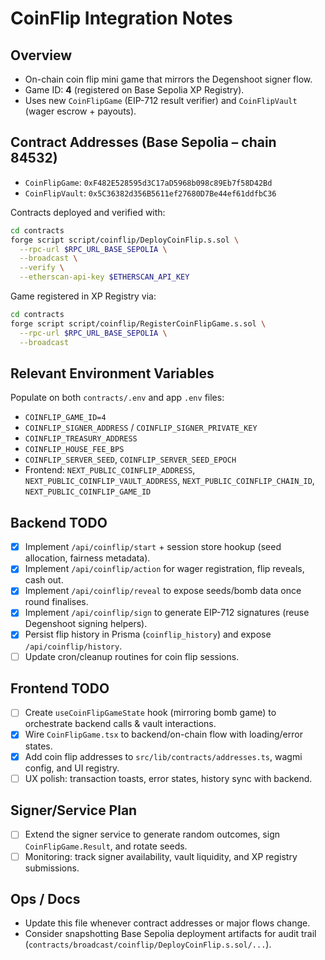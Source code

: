 # CoinFlip Integration Notes

## Overview
- On-chain coin flip mini game that mirrors the Degenshoot signer flow.
- Game ID: **4** (registered on Base Sepolia XP Registry).
- Uses new `CoinFlipGame` (EIP-712 result verifier) and `CoinFlipVault` (wager escrow + payouts).

## Contract Addresses (Base Sepolia – chain 84532)
- `CoinFlipGame`: `0xF482E528595d3C17aD5968b098c89Eb7f58D42Bd`
- `CoinFlipVault`: `0x5C36382d356B5611ef27680D7Be44ef61ddfbC36`

Contracts deployed and verified with:
```bash
cd contracts
forge script script/coinflip/DeployCoinFlip.s.sol \
  --rpc-url $RPC_URL_BASE_SEPOLIA \
  --broadcast \
  --verify \
  --etherscan-api-key $ETHERSCAN_API_KEY
```

Game registered in XP Registry via:
```bash
cd contracts
forge script script/coinflip/RegisterCoinFlipGame.s.sol \
  --rpc-url $RPC_URL_BASE_SEPOLIA \
  --broadcast
```

## Relevant Environment Variables
Populate on both `contracts/.env` and app `.env` files:
- `COINFLIP_GAME_ID=4`
- `COINFLIP_SIGNER_ADDRESS` / `COINFLIP_SIGNER_PRIVATE_KEY`
- `COINFLIP_TREASURY_ADDRESS`
- `COINFLIP_HOUSE_FEE_BPS`
- `COINFLIP_SERVER_SEED`, `COINFLIP_SERVER_SEED_EPOCH`
- Frontend: `NEXT_PUBLIC_COINFLIP_ADDRESS`, `NEXT_PUBLIC_COINFLIP_VAULT_ADDRESS`, `NEXT_PUBLIC_COINFLIP_CHAIN_ID`, `NEXT_PUBLIC_COINFLIP_GAME_ID`

## Backend TODO
- [x] Implement `/api/coinflip/start` + session store hookup (seed allocation, fairness metadata).
- [x] Implement `/api/coinflip/action` for wager registration, flip reveals, cash out.
- [x] Implement `/api/coinflip/reveal` to expose seeds/bomb data once round finalises.
- [x] Implement `/api/coinflip/sign` to generate EIP-712 signatures (reuse Degenshoot signing helpers).
- [x] Persist flip history in Prisma (`coinflip_history`) and expose `/api/coinflip/history`.
- [ ] Update cron/cleanup routines for coin flip sessions.

## Frontend TODO
- [ ] Create `useCoinFlipGameState` hook (mirroring bomb game) to orchestrate backend calls & vault interactions.
- [x] Wire `CoinFlipGame.tsx` to backend/on-chain flow with loading/error states.
- [x] Add coin flip addresses to `src/lib/contracts/addresses.ts`, wagmi config, and UI registry.
- [ ] UX polish: transaction toasts, error states, history sync with backend.

## Signer/Service Plan
- [ ] Extend the signer service to generate random outcomes, sign `CoinFlipGame.Result`, and rotate seeds.
- [ ] Monitoring: track signer availability, vault liquidity, and XP registry submissions.

## Ops / Docs
- Update this file whenever contract addresses or major flows change.
- Consider snapshotting Base Sepolia deployment artifacts for audit trail (`contracts/broadcast/coinflip/DeployCoinFlip.s.sol/...`).
